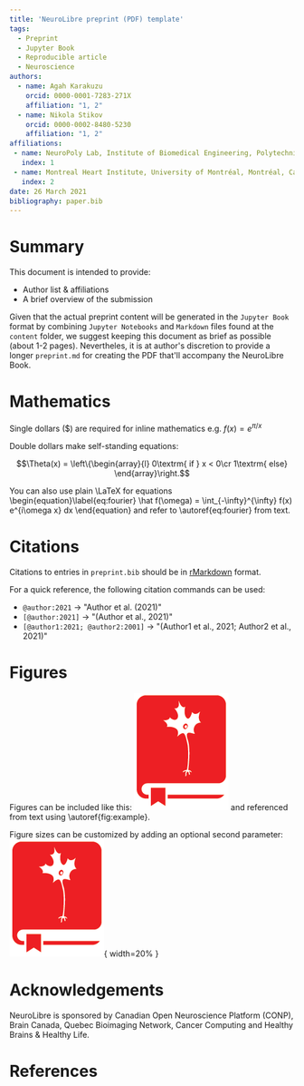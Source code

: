 ```yaml
---
title: 'NeuroLibre preprint (PDF) template'
tags:
  - Preprint
  - Jupyter Book
  - Reproducible article
  - Neuroscience
authors:
  - name: Agah Karakuzu
    orcid: 0000-0001-7283-271X
    affiliation: "1, 2"
  - name: Nikola Stikov
    orcid: 0000-0002-8480-5230
    affiliation: "1, 2"
affiliations:
 - name: NeuroPoly Lab, Institute of Biomedical Engineering, Polytechnique Montreal, Montreal, Canada
   index: 1
 - name: Montreal Heart Institute, University of Montréal, Montréal, Canada
   index: 2
date: 26 March 2021
bibliography: paper.bib
---
```


# Summary

This document is intended to provide: 

* Author list & affiliations
* A brief overview of the submission

Given that the actual preprint content will be generated in the `Jupyter Book` format by combining `Jupyter Notebooks` and `Markdown` files found at the `content` folder, we suggest keeping this document as brief as possible (about 1-2 pages). Nevertheles, it is at author's discretion to provide a longer `preprint.md` for creating the PDF that'll accompany the NeuroLibre Book.

# Mathematics

Single dollars ($) are required for inline mathematics e.g. $f(x) = e^{\pi/x}$

Double dollars make self-standing equations:

$$\Theta(x) = \left\{\begin{array}{l}
0\textrm{ if } x < 0\cr
1\textrm{ else}
\end{array}\right.$$

You can also use plain \LaTeX for equations
\begin{equation}\label{eq:fourier}
\hat f(\omega) = \int_{-\infty}^{\infty} f(x) e^{i\omega x} dx
\end{equation}
and refer to \autoref{eq:fourier} from text.

# Citations

Citations to entries in `preprint.bib` should be in
[rMarkdown](http://rmarkdown.rstudio.com/authoring_bibliographies_and_citations.html)
format.

For a quick reference, the following citation commands can be used:
- `@author:2021`  ->  "Author et al. (2021)"
- `[@author:2021]` -> "(Author et al., 2021)"
- `[@author1:2021; @author2:2001]` -> "(Author1 et al., 2021; Author2 et al., 2021)"

# Figures

Figures can be included like this:
![Caption for example figure.\label{fig:example}](https://github.com/Notebook-Factory/brand/blob/main/neurolibre-icon-red.png?raw=true) and referenced from text using \autoref{fig:example}.

Figure sizes can be customized by adding an optional second parameter:
![Caption for example figure.](https://github.com/Notebook-Factory/brand/blob/main/neurolibre-icon-red.png?raw=true){ width=20% }

# Acknowledgements

NeuroLibre is sponsored by Canadian Open Neuroscience Platform (CONP), Brain Canada, Quebec Bioimaging Network, Cancer Computing and Healthy Brains & Healthy Life. 

# References
